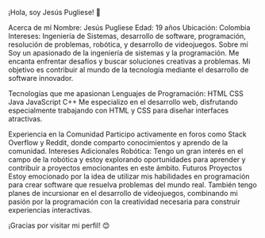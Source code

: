¡Hola, soy Jesús Pugliese! 👋

Acerca de mí
Nombre: Jesús Pugliese
Edad: 19 años
Ubicación: Colombia
Intereses: Ingeniería de Sistemas, desarrollo de software, programación, resolución de problemas, robótica, y desarrollo de videojuegos.
Sobre mí
Soy un apasionado de la ingeniería de sistemas y la programación. Me encanta enfrentar desafíos y buscar soluciones creativas a problemas. Mi objetivo es contribuir al mundo de la tecnología mediante el desarrollo de software innovador.

Tecnologías que me apasionan
Lenguajes de Programación:
HTML
CSS
Java
JavaScript
C++
Me especializo en el desarrollo web, disfrutando especialmente trabajando con HTML y CSS para diseñar interfaces atractivas.

Experiencia en la Comunidad
Participo activamente en foros como Stack Overflow y Reddit, donde comparto conocimientos y aprendo de la comunidad.
Intereses Adicionales
Robótica: Tengo un gran interés en el campo de la robótica y estoy explorando oportunidades para aprender y contribuir a proyectos emocionantes en este ámbito.
Futuros Proyectos
Estoy emocionado por la idea de utilizar mis habilidades en programación para crear software que resuelva problemas del mundo real. También tengo planes de incursionar en el desarrollo de videojuegos, combinando mi pasión por la programación con la creatividad necesaria para construir experiencias interactivas.

¡Gracias por visitar mi perfil! 😊
